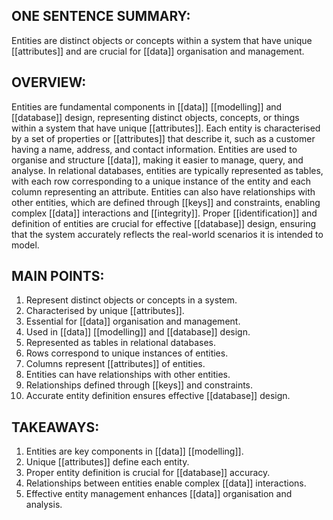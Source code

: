 ## ONE SENTENCE SUMMARY:
Entities are distinct objects or concepts within a system that have unique [[attributes]] and are crucial for [[data]] organisation and management.

## OVERVIEW:
Entities are fundamental components in [[data]] [[modelling]] and [[database]] design, representing distinct objects, concepts, or things within a system that have unique [[attributes]]. Each entity is characterised by a set of properties or [[attributes]] that describe it, such as a customer having a name, address, and contact information. Entities are used to organise and structure [[data]], making it easier to manage, query, and analyse. In relational databases, entities are typically represented as tables, with each row corresponding to a unique instance of the entity and each column representing an attribute. Entities can also have relationships with other entities, which are defined through [[keys]] and constraints, enabling complex [[data]] interactions and [[integrity]]. Proper [[identification]] and definition of entities are crucial for effective [[database]] design, ensuring that the system accurately reflects the real-world scenarios it is intended to model.

## MAIN POINTS:
1. Represent distinct objects or concepts in a system.
2. Characterised by unique [[attributes]].
3. Essential for [[data]] organisation and management.
4. Used in [[data]] [[modelling]] and [[database]] design.
5. Represented as tables in relational databases.
6. Rows correspond to unique instances of entities.
7. Columns represent [[attributes]] of entities.
8. Entities can have relationships with other entities.
9. Relationships defined through [[keys]] and constraints.
10. Accurate entity definition ensures effective [[database]] design.

## TAKEAWAYS:
1. Entities are key components in [[data]] [[modelling]].
2. Unique [[attributes]] define each entity.
3. Proper entity definition is crucial for [[database]] accuracy.
4. Relationships between entities enable complex [[data]] interactions.
5. Effective entity management enhances [[data]] organisation and analysis.